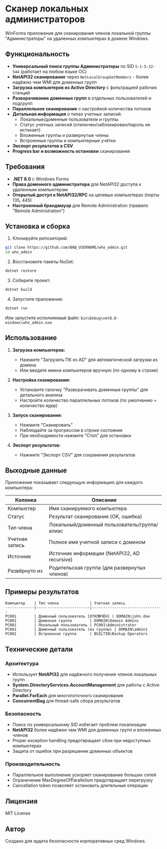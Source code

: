 # Сканер локальных администраторов

WinForms приложение для сканирования членов локальной группы "Администраторы" на удаленных компьютерах в домене Windows.

## Функциональность

- **Универсальный поиск группы Администраторы** по SID `S-1-5-32-544` (работает на любом языке ОС)
- **NetAPI32 сканирование** через `NetLocalGroupGetMembers` - более надёжно чем WMI для доменных групп
- **Загрузка компьютеров из Active Directory** с фильтрацией рабочих станций
- **Разворачивание доменных групп** в отдельных пользователей и подгрупп
- **Параллельное сканирование** с настройкой количества потоков
- **Детальная информация** о типах учетных записей:
  - Локальные/доменные пользователи и группы
  - Статус учетных записей (отключен/заблокирован/пароль не истекает)
  - Вложенные группы и развернутые члены
  - Встроенные группы и компьютерные учётки
- **Экспорт результатов в CSV**
- **Progress bar и возможность остановки** сканирования

## Требования

- **.NET 8.0** с Windows Forms
- **Права доменного администратора** для NetAPI32 доступа к удаленным компьютерам
- **Открытый доступ к NetAPI32/RPC** на целевых компьютерах (порты 135, 445)
- **Настроенный брандмауэр** для Remote Administration (правило "Remote Administration")

## Установка и сборка

1. Клонируйте репозиторий:
```bash
git clone https://github.com/ВАШ_USERNAME/who_admin.git
cd who_admin
```

2. Восстановите пакеты NuGet:
```bash
dotnet restore
```

3. Соберите проект:
```bash
dotnet build
```

4. Запустите приложение:
```bash
dotnet run
```

Или запустите исполняемый файл: `bin\Debug\net8.0-windows\who_admin.exe`

## Использование

1. **Загрузка компьютеров:**
   - Нажмите "Загрузить ПК из AD" для автоматической загрузки из домена
   - Или введите имена компьютеров вручную (по одному в строке)

2. **Настройка сканирования:**
   - Установите галочку "Разворачивать доменные группы" для детального анализа
   - Настройте количество параллельных потоков (по умолчанию = количество ядер)

3. **Запуск сканирования:**
   - Нажмите "Сканировать"
   - Наблюдайте за прогрессом в строке состояния
   - При необходимости нажмите "Стоп" для остановки

4. **Экспорт результатов:**
   - Нажмите "Экспорт CSV" для сохранения результатов

## Выходные данные

Приложение показывает следующую информацию для каждого компьютера:

| Колонка | Описание |
|---------|----------|
| Компьютер | Имя сканируемого компьютера |
| Статус | Результат сканирования (OK, ошибка) |
| Тип члена | Локальный/доменный пользователь/группа/алиас |
| Учетная запись | Полное имя учетной записи с доменом |
| Источник | Источник информации (NetAPI32, AD recursive) |
| Развёрнуто из | Родительская группа (для развернутых членов) |

## Примеры результатов

```
Компьютер    | Тип члена              | Учетная запись
-------------|------------------------|--------------------------------
PC001        | Доменный пользователь [ОТКЛЮЧЁН] | DOMAIN\john.doe
PC001        | Доменная группа        | DOMAIN\Domain Admins
PC001        | Локальный пользователь | PC001\Administrator
PC001        | Доменный пользователь (из группы) | DOMAIN\admin1
PC001        | Встроенная группа      | BUILTIN\Backup Operators
```

## Технические детали

### Архитектура
- Использует **NetAPI32** для надёжного получения членов локальных групп
- **System.DirectoryServices.AccountManagement** для работы с Active Directory
- **Parallel.ForEach** для многопоточного сканирования
- **ConcurrentBag** для thread-safe сбора результатов

### Безопасность
- Поиск по универсальному SID избегает проблем локализации
- **NetAPI32** более надёжен чем WMI для доменных групп и вложенных членов
- Proper exception handling предотвращает сбои при недоступных компьютерах
- Защита от ошибок при разрешении доменных объектов

### Производительность
- Параллельное выполнение ускоряет сканирование больших сетей
- Ограничение MaxDegreeOfParallelism предотвращает перегрузку
- Cancellation token позволяет остановить длительные операции

## Лицензия

MIT License

## Автор

Создано для аудита безопасности корпоративных сред Windows.
